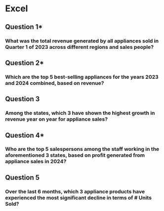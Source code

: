 # Excel

## Question 1\*

### What was the total revenue generated by all appliances sold in Quarter 1 of 2023 across different regions and sales people?

## Question 2\*

### Which are the top 5 best-selling appliances for the years 2023 and 2024 combined, based on revenue?

## Question 3

### Among the states, which 3 have shown the highest growth in revenue year on year for appliance sales?

## Question 4\*

### Who are the top 5 salespersons among the staff working in the aforementioned 3 states, based on profit generated from appliance sales in 2024?

## Question 5

### Over the last 6 months, which 3 appliance products have experienced the most significant decline in terms of # Units Sold?
